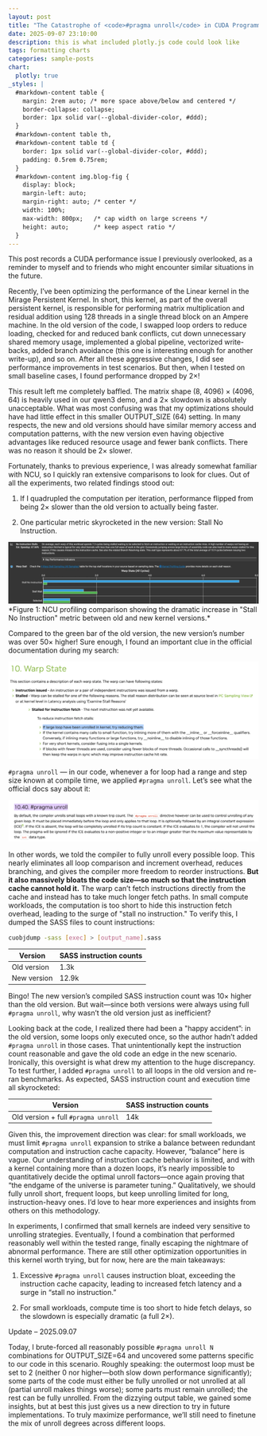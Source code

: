 ```yaml
---
layout: post
title: "The Catastrophe of <code>#pragma unroll</code> in CUDA Programming"
date: 2025-09-07 23:10:00
description: this is what included plotly.js code could look like
tags: formatting charts
categories: sample-posts
chart:
  plotly: true
_styles: |
  #markdown-content table {
    margin: 2rem auto; /* more space above/below and centered */
    border-collapse: collapse;
    border: 1px solid var(--global-divider-color, #ddd);
  }
  #markdown-content table th,
  #markdown-content table td {
    border: 1px solid var(--global-divider-color, #ddd);
    padding: 0.5rem 0.75rem;
  }
  #markdown-content img.blog-fig {
    display: block;
    margin-left: auto;
    margin-right: auto; /* center */
    width: 100%;
    max-width: 800px;   /* cap width on large screens */
    height: auto;       /* keep aspect ratio */
  }
---
```


This post records a CUDA performance issue I previously overlooked, as a reminder to myself and to friends who might encounter similar situations in the future.

Recently, I’ve been optimizing the performance of the Linear kernel in the Mirage Persistent Kernel. In short, this kernel, as part of the overall persistent kernel, is responsible for performing matrix multiplication and residual addition using 128 threads in a single thread block on an Ampere machine. In the old version of the code, I swapped loop orders to reduce loading, checked for and reduced bank conflicts, cut down unnecessary shared memory usage, implemented a global pipeline, vectorized write-backs, added branch avoidance (this one is interesting enough for another write-up), and so on. After all these aggressive changes, I did see performance improvements in test scenarios. But then, when I tested on small baseline cases, I found performance dropped by 2×!

This result left me completely baffled. The matrix shape (8, 4096) × (4096, 64) is heavily used in our qwen3 demo, and a 2× slowdown is absolutely unacceptable. What was most confusing was that my optimizations should have had little effect in this smaller OUTPUT_SIZE (64) setting. In many respects, the new and old versions should have similar memory access and computation patterns, with the new version even having objective advantages like reduced resource usage and fewer bank conflicts. There was no reason it should be 2× slower.

Fortunately, thanks to previous experience, I was already somewhat familiar with NCU, so I quickly ran extensive comparisons to look for clues. Out of all the experiments, two related findings stood out:

1. If I quadrupled the computation per iteration, performance flipped from being 2× slower than the old version to actually being faster.

2. One particular metric skyrocketed in the new version: Stall No Instruction. 

<img src="/assets/img/blogs/unroll/p1.png" alt="NCU profiling showing dramatic increase in Stall No Instruction metric" class="blog-fig">
*Figure 1: NCU profiling comparison showing the dramatic increase in "Stall No Instruction" metric between old and new kernel versions.*


Compared to the green bar of the old version, the new version’s number was over 50× higher! Sure enough, I found an important clue in the official documentation during my search:

<img src="/assets/img/blogs/unroll/p2.png" alt="NVIDIA documentation excerpt about pragma unroll and instruction cache" class="blog-fig">

`#pragma unroll` — in our code, whenever a for loop had a range and step size known at compile time, we applied `#pragma unroll`. Let’s see what the official docs say about it:

<img src="/assets/img/blogs/unroll/p3.png" alt="NVIDIA documentation explaining pragma unroll effects on code size and instruction cache" class="blog-fig">

In other words, we told the compiler to fully unroll every possible loop. This nearly eliminates all loop comparison and increment overhead, reduces branching, and gives the compiler more freedom to reorder instructions. **But it also massively bloats the code size—so much so that the instruction cache cannot hold it.** The warp can’t fetch instructions directly from the cache and instead has to take much longer fetch paths. In small compute workloads, the computation is too short to hide this instruction fetch overhead, leading to the surge of "stall no instruction." To verify this, I dumped the SASS files to count instructions:

```bash
cuobjdump -sass [exec] > [output_name].sass
```


| Version      | SASS instruction counts |
| ------------ | ------------ |
| Old version  | 1.3k         |
| New version  | 12.9k        |


Bingo! The new version’s compiled SASS instruction count was 10× higher than the old version. But wait—since both versions were always using full `#pragma unroll`, why wasn’t the old version just as inefficient?

Looking back at the code, I realized there had been a "happy accident”: in the old version, some loops only executed once, so the author hadn’t added `#pragma unroll` in those cases. That unintentionally kept the instruction count reasonable and gave the old code an edge in the new scenario. Ironically, this oversight is what drew my attention to the huge discrepancy. To test further, I added `#pragma unroll` to all loops in the old version and re-ran benchmarks. As expected, SASS instruction count and execution time all skyrocketed:


| Version      | SASS instruction counts |
| ------------ | ------------ |
| Old version + full `#pragma unroll`  | 14k         |

Given this, the improvement direction was clear: for small workloads, we must limit `#pragma unroll` expansion to strike a balance between redundant computation and instruction cache capacity. However, “balance” here is vague. Our understanding of instruction cache behavior is limited, and with a kernel containing more than a dozen loops, it’s nearly impossible to quantitatively decide the optimal unroll factors—once again proving that “the endgame of the universe is parameter tuning.” Qualitatively, we should fully unroll short, frequent loops, but keep unrolling limited for long, instruction-heavy ones. I’d love to hear more experiences and insights from others on this methodology.

In experiments, I confirmed that small kernels are indeed very sensitive to unrolling strategies. Eventually, I found a combination that performed reasonably well within the tested range, finally escaping the nightmare of abnormal performance. There are still other optimization opportunities in this kernel worth trying, but for now, here are the main takeaways:

1. Excessive `#pragma unroll` causes instruction bloat, exceeding the instruction cache capacity, leading to increased fetch latency and a surge in “stall no instruction.”

2. For small workloads, compute time is too short to hide fetch delays, so the slowdown is especially dramatic (a full 2×).

Update – 2025.09.07

Today, I brute-forced all reasonably possible `#pragma unroll N` combinations for OUTPUT_SIZE=64 and uncovered some patterns specific to our code in this scenario. Roughly speaking: the outermost loop must be set to 2 (neither 0 nor higher—both slow down performance significantly); some parts of the code must either be fully unrolled or not unrolled at all (partial unroll makes things worse); some parts must remain unrolled; the rest can be fully unrolled. From the dizzying output table, we gained some insights, but at best this just gives us a new direction to try in future implementations. To truly maximize performance, we’ll still need to finetune the mix of unroll degrees across different loops.